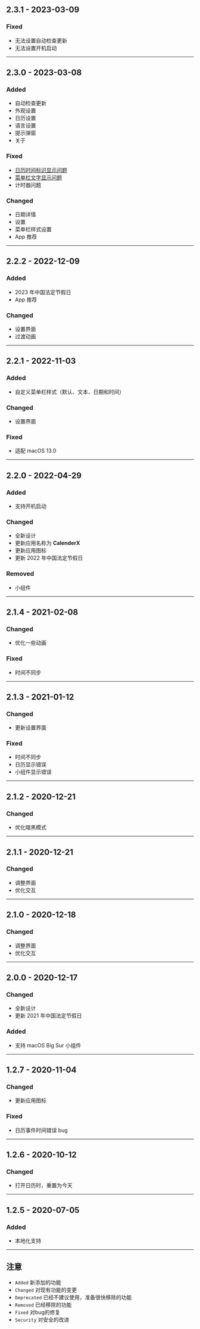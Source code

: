 ## 2.3.1 - 2023-03-09

### Fixed
- 无法设置自动检查更新
- 无法设置开机启动

---
## 2.3.0 - 2023-03-08

### Added
- 自动检查更新
- 外观设置
- 日历设置
- 语言设置
- 提示弹窗
- 关于

### Fixed
- [日历时间标识显示问题](https://github.com/ZzzM/CalendarX/issues/6)
- [菜单栏文字显示问题](https://github.com/ZzzM/CalendarX/issues/4)
- 计时器问题

### Changed
- 日期详情
- 设置
- 菜单栏样式设置
- App 推荐

---
## 2.2.2 - 2022-12-09

### Added
- 2023 年中国法定节假日
- App 推荐

### Changed

- 设置界面
- 过渡动画

---

## 2.2.1 - 2022-11-03

### Added
- 自定义菜单栏样式（默认、文本、日期和时间）

### Changed
- 设置界面

### Fixed
- 适配 macOS 13.0

---

## 2.2.0 - 2022-04-29

### Added
- 支持开机启动
  

### Changed
- 全新设计
- 更新应用名称为 **CalenderX**
- 更新应用图标
- 更新 2022 年中国法定节假日


### Removed
- 小组件

---

## 2.1.4 - 2021-02-08

### Changed
- 优化一些动画

### Fixed
- 时间不同步

---

## 2.1.3 - 2021-01-12

### Changed
- 更新设置界面

### Fixed
- 时间不同步
- 日历显示错误
- 小组件显示错误

---

## 2.1.2 - 2020-12-21

### Changed
- 优化暗黑模式

---

## 2.1.1 - 2020-12-21

### Changed
- 调整界面
- 优化交互

---

## 2.1.0 - 2020-12-18

### Changed
- 调整界面
- 优化交互

---

## 2.0.0 - 2020-12-17

### Changed
- 全新设计
- 更新 2021 年中国法定节假日

### Added
- 支持 macOS Big Sur 小组件

---

## 1.2.7 - 2020-11-04

### Changed
- 更新应用图标

### Fixed
- 日历事件时间错误 bug

---

## 1.2.6 - 2020-10-12

### Changed
- 打开日历时，重置为今天

---

## 1.2.5 - 2020-07-05
### Added
- 本地化支持

---

## 注意

- `Added` 新添加的功能
- `Changed` 对现有功能的变更
- `Deprecated` 已经不建议使用，准备很快移除的功能
- `Removed` 已经移除的功能
- `Fixed` 对bug的修复
- `Security` 对安全的改进 